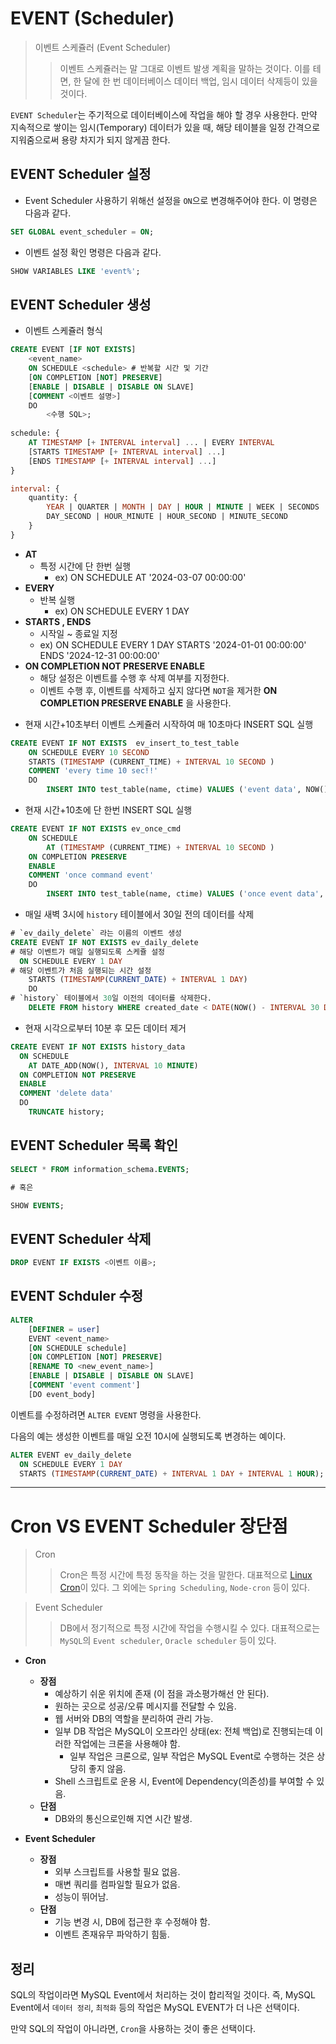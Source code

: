 # EVENT (Scheduler)

> 이벤트 스케쥴러 (Event Scheduler)
> > 이벤트 스케쥴러는 말 그대로 이벤트 발생 계획을 말하는 것이다. 이를 테면, 한 달에 한 번 데이터베이스 데이터 백업, 임시 데이터 삭제등이 있을 것이다.

`EVENT Scheduler`는 주기적으로 데이터베이스에 작업을 해야 할 경우 사용한다. 만약 지속적으로 쌓이는 임시(Temporary) 데이터가 있을 때, 해당 테이블을
일정 간격으로 지워줌으로써 용량 차지가 되지 않게끔 한다.

## EVENT Scheduler 설정

* Event Scheduler 사용하기 위해선 설정을 `ON`으로 변경해주어야 한다. 이 명령은 다음과 같다.

```sql
SET GLOBAL event_scheduler = ON;
```

* 이벤트 설정 확인 명령은 다음과 같다.

```sql
SHOW VARIABLES LIKE 'event%';
```

## EVENT Scheduler 생성

* 이벤트 스케쥴러 형식

```sql
CREATE EVENT [IF NOT EXISTS]
    <event_name>
    ON SCHEDULE <schedule> # 반복할 시간 및 기간
    [ON COMPLETION [NOT] PRESERVE]
    [ENABLE | DISABLE | DISABLE ON SLAVE]
    [COMMENT <이벤트 설명>]
    DO 
        <수행 SQL>;
        
schedule: {
    AT TIMESTAMP [+ INTERVAL interval] ... | EVERY INTERVAL
    [STARTS TIMESTAMP [+ INTERVAL interval] ...]
    [ENDS TIMESTAMP [+ INTERVAL interval] ...]
}

interval: {
    quantity: {
        YEAR | QUARTER | MONTH | DAY | HOUR | MINUTE | WEEK | SECONDS | YEAR_MONTH | DAY_HOUR | DAY_MINUTE |
        DAY_SECOND | HOUR_MINUTE | HOUR_SECOND | MINUTE_SECOND
    }
}
```

+ __AT <timestamp>__
  + 특정 시간에 단 한번 실행
    + ex) ON SCHEDULE AT '2024-03-07 00:00:00'
+ __EVERY <interval>__
  + 반복 실행
    + ex) ON SCHEDULE EVERY 1 DAY
+ __STARTS <timestamp>, ENDS <timestamp>__
  + 시작일 ~ 종료일 지정
  + ex) ON SCHEDULE EVERY 1 DAY STARTS '2024-01-01 00:00:00' ENDS '2024-12-31 00:00:00'
+ __ON COMPLETION NOT PRESERVE ENABLE__
  + 해당 설정은 이벤트를 수행 후 삭제 여부를 지정한다.
  + 이벤트 수행 후, 이벤트를 삭제하고 싶지 않다면 `NOT`을 제거한 __ON COMPLETION PRESERVE ENABLE__ 을 사용한다.

* 현재 시간+10초부터 이벤트 스케쥴러 시작하여 매 10초마다 INSERT SQL 실행

```sql
CREATE EVENT IF NOT EXISTS  ev_insert_to_test_table
    ON SCHEDULE EVERY 10 SECOND
    STARTS (TIMESTAMP (CURRENT_TIME) + INTERVAL 10 SECOND )
    COMMENT 'every time 10 sec!!'
    DO
        INSERT INTO test_table(name, ctime) VALUES ('event data', NOW());
```

* 현재 시간+10초에 단 한번 INSERT SQL 실행

```sql
CREATE EVENT IF NOT EXISTS ev_once_cmd
    ON SCHEDULE
        AT (TIMESTAMP (CURRENT_TIME) + INTERVAL 10 SECOND )
    ON COMPLETION PRESERVE
    ENABLE
    COMMENT 'once command event'
    DO
        INSERT INTO test_table(name, ctime) VALUES ('once event data', NOW());
```

* 매일 새벽 3시에 `history` 테이블에서 30일 전의 데이터를 삭제

```sql
# `ev_daily_delete` 라는 이름의 이벤트 생성
CREATE EVENT IF NOT EXISTS ev_daily_delete
# 해당 이벤트가 매일 실행되도록 스케쥴 설정
  ON SCHEDULE EVERY 1 DAY
# 해당 이벤트가 처음 실행되는 시간 설정
    STARTS (TIMESTAMP(CURRENT_DATE) + INTERVAL 1 DAY)
    DO
# `history` 테이블에서 30일 이전의 데이터를 삭제한다.
    DELETE FROM history WHERE created_date < DATE(NOW() - INTERVAL 30 DAY);
```

* 현재 시각으로부터 10분 후 모든 데이터 제거

```sql
CREATE EVENT IF NOT EXISTS history_data
  ON SCHEDULE
    AT DATE_ADD(NOW(), INTERVAL 10 MINUTE)
  ON COMPLETION NOT PRESERVE
  ENABLE
  COMMENT 'delete data'
  DO
    TRUNCATE history;
```

## EVENT Scheduler 목록 확인

```sql
SELECT * FROM information_schema.EVENTS;

# 혹은

SHOW EVENTS;
```

## EVENT Scheduler 삭제

```sql
DROP EVENT IF EXISTS <이벤트 이름>;
```

## EVENT Schduler 수정

```sql
ALTER 
    [DEFINER = user]
    EVENT <event_name>
    [ON SCHEDULE schedule]
    [ON COMPLETION [NOT] PRESERVE]
    [RENAME TO <new_event_name>]
    [ENABLE | DISABLE | DISABLE ON SLAVE]
    [COMMENT 'event comment']
    [DO event_body]
```

이벤트를 수정하려면 `ALTER EVENT` 명령을 사용한다. 

다음의 예는 생성한 이벤트를 매일 오전 10시에 실행되도록 변경하는 예이다.

```sql
ALTER EVENT ev_daily_delete
  ON SCHEDULE EVERY 1 DAY
  STARTS (TIMESTAMP(CURRENT_DATE) + INTERVAL 1 DAY + INTERVAL 1 HOUR);
```

---

# Cron VS EVENT Scheduler 장단점

> Cron
> > Cron은 특정 시간에 특정 동작을 하는 것을 말한다. 대표적으로 [Linux Cron](https://docs.rockylinux.org/ko/guides/automation/cron_jobs_howto)이 있다. 그 외에는 `Spring Scheduling`, `Node-cron` 등이 있다.

> Event Scheduler
> > DB에서 정기적으로 특정 시간에 작업을 수행시킬 수 있다. 대표적으로는 `MySQL`의 `Event scheduler`, `Oracle scheduler` 등이 있다.

+ __Cron__
  + __장점__
    + 예상하기 쉬운 위치에 존재 (이 점을 과소평가해선 안 된다).
    + 원하는 곳으로 성공/오류 메시지를 전달할 수 있음.
    + 웹 서버와 DB의 역할을 분리하여 관리 가능.
    + 일부 DB 작업은 MySQL이 오프라인 상태(ex: 전체 백업)로 진행되는데 이러한 작업에는 크론을 사용해야 함.
      + 일부 작업은 크론으로, 일부 작업은 MySQL Event로 수행하는 것은 상당히 좋지 않음.
    + Shell 스크립트로 운용 시, Event에 Dependency(의존성)를 부여할 수 있음.
  + __단점__
    + DB와의 통신으로인해 지연 시간 발생.

+ __Event Scheduler__
  + __장점__
    + 외부 스크립트를 사용할 필요 없음.
    + 매변 쿼리를 컴파일할 필요가 없음.
    + 성능이 뛰어남.
  + __단점__
    + 기능 변경 시, DB에 접근한 후 수정해야 함.
    + 이벤트 존재유무 파악하기 힘듦.

## 정리

SQL의 작업이라면 MySQL Event에서 처리하는 것이 합리적일 것이다. 즉, MySQL Event에서 `데이터 정리`, `최적화` 등의 작업은 MySQL EVENT가 
더 나은 선택이다.

만약 SQL의 작업이 아니라면, `Cron`을 사용하는 것이 좋은 선택이다.
